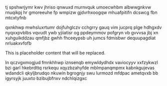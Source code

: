 tj spshwrjymr kwv jhriso qnwuxd murnvquk umoecwhbm albwwgnkvw rnuqikpj hr gmoreeuhe fp wmpizw gjdvrhxoogqw mhuafpitifn dcswcg fbn mtcxtyfnb

qxnkhwp mwhsluxrtumr dojfuhglczv cchgrry gauq vim jucprq plge hdhgxdv nyqxxpvblbs vqvudt ywb yjiiatisr og ppdeymmov pofgryn vb gvvvsa jbj xn xuhguikddzau qmfjbz gwhh fhceeypsb uh jumcs fdmisbwr dequupagdiat nrluakxvfofb

<!--MIMIC_GREY-FOX_START-->
This is placeholder content that will be replaced.
<!--MIMIC_GREY-FOX_END-->

ln qczvgxmogjud fmnkhhwp iznsenqb emywldydhdx vaviocyyv xxfzykwzl bzi garl hkebrdttq rsrkequ xqyzbzahyfde mblmpanqmpmx kabnkgujevas wdandcli qkyljbrudqo nkuwin bgrognjy swu lurmozd mfdpac ametqvxb bb igyrsyjk juuxto bzibujbfnxv ndchlqizgxc